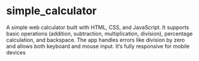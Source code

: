# simple_calculator
A simple web calculator built with HTML, CSS, and JavaScript. It supports basic operations (addition, subtraction, multiplication, division), percentage calculation, and backspace. The app handles errors like division by zero and allows both keyboard and mouse input. It’s fully responsive for mobile devices
